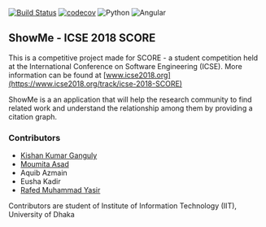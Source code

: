 [![Build Status](https://travis-ci.org/rafed123/showme.svg?branch=master)](https://travis-ci.org/rafed123/showme)
[![codecov](https://codecov.io/gh/rafed123/showme/branch/master/graph/badge.svg)](https://codecov.io/gh/rafed123/showme)
![Python](https://img.shields.io/badge/python-3.6+-blue.svg)
![Angular](https://img.shields.io/badge/angular-5.0-blue.svg)

## ShowMe - ICSE 2018 SCORE

This is a competitive project made for SCORE - a student competition held at the International Conference on Software Engineering (ICSE). More information can be found at [www.icse2018.org](https://www.icse2018.org/track/icse-2018-SCORE)

ShowMe is a an application that will help the research community to find related work and understand the relationship among them by providing a citation graph.

### Contributors
- [Kishan Kumar Ganguly](https://github.com/KKGanguly)
- [Moumita Asad](https://github.com/mou23)
- Aquib Azmain
- Eusha Kadir
- [Rafed Muhammad Yasir](https://github.com/rafed123)

Contributors are student of Institute of Information Technology (IIT), University of Dhaka